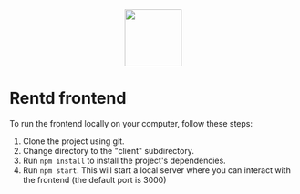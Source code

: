 <div align="center"> 
    <img src="/src/assets/logo.png" alt="" width="100" height="100" />
</div>

# Rentd frontend

To run the frontend locally on your computer, follow these steps:
1. Clone the project using git.
2. Change directory to the "client" subdirectory.
3. Run `npm install` to install the project's dependencies.
4. Run `npm start`. This will start a local server where you can interact with the frontend (the default port is 3000)
